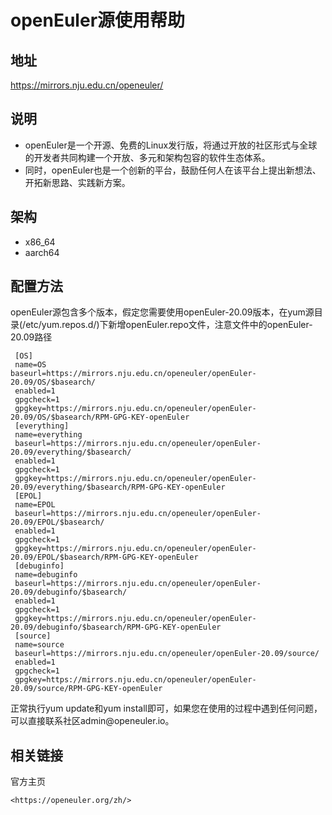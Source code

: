 # openEuler源使用帮助

## 地址

  <https://mirrors.nju.edu.cn/openeuler/>

## 说明

- openEuler是一个开源、免费的Linux发行版，将通过开放的社区形式与全球的开发者共同构建一个开放、多元和架构包容的软件生态体系。
- 同时，openEuler也是一个创新的平台，鼓励任何人在该平台上提出新想法、开拓新思路、实践新方案。

## 架构

-   x86_64
-   aarch64

## 配置方法

openEuler源包含多个版本，假定您需要使用openEuler-20.09版本，在yum源目录(/etc/yum.repos.d/)下新增openEuler.repo文件，注意文件中的openEuler-20.09路径

     [OS]
     name=OS
    baseurl=https://mirrors.nju.edu.cn/openeuler/openEuler-20.09/OS/$basearch/
     enabled=1
     gpgcheck=1
     gpgkey=https://mirrors.nju.edu.cn/openeuler/openEuler-20.09/OS/$basearch/RPM-GPG-KEY-openEuler
     [everything]
     name=everything
     baseurl=https://mirrors.nju.edu.cn/openeuler/openEuler-20.09/everything/$basearch/
     enabled=1
     gpgcheck=1
     gpgkey=https://mirrors.nju.edu.cn/openeuler/openEuler-20.09/everything/$basearch/RPM-GPG-KEY-openEuler
     [EPOL]
     name=EPOL
     baseurl=https://mirrors.nju.edu.cn/openeuler/openEuler-20.09/EPOL/$basearch/
     enabled=1
     gpgcheck=1
     gpgkey=https://mirrors.nju.edu.cn/openeuler/openEuler-20.09/EPOL/$basearch/RPM-GPG-KEY-openEuler
     [debuginfo]
     name=debuginfo
     baseurl=https://mirrors.nju.edu.cn/openeuler/openEuler-20.09/debuginfo/$basearch/
     enabled=1
     gpgcheck=1
     gpgkey=https://mirrors.nju.edu.cn/openeuler/openEuler-20.09/debuginfo/$basearch/RPM-GPG-KEY-openEuler
     [source]
     name=source
     baseurl=https://mirrors.nju.edu.cn/openeuler/openEuler-20.09/source/
     enabled=1
     gpgcheck=1
     gpgkey=https://mirrors.nju.edu.cn/openeuler/openEuler-20.09/source/RPM-GPG-KEY-openEuler

正常执行yum update和yum
 install即可，如果您在使用的过程中遇到任何问题，可以直接联系社区admin\@openeuler.io。

## 相关链接

官方主页

    <https://openeuler.org/zh/>
